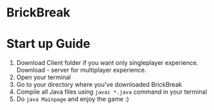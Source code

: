 # BrickBreak

# Start up Guide

1. Download Client folder if you want only singleplayer experience. Download - server for multiplayer experience.
2. Open your terminal
3. Go to your directory where you've downloaded BrickBreak
4. Compile all Java files using ```javac *.java``` command in your terminal
5. Do ```java Mainpage``` and enjoy the game :)
